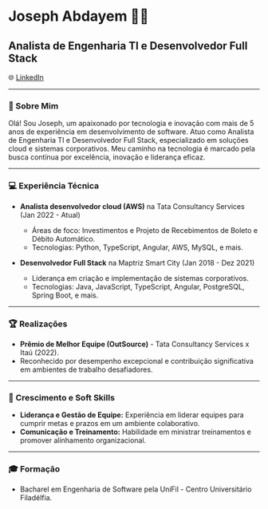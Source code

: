 # Joseph Abdayem 🤙🏻

## Analista de Engenharia TI e Desenvolvedor Full Stack

🌐 [LinkedIn](https://www.linkedin.com/in/abdayem-joseph/)

---

### 🚀 Sobre Mim
Olá! Sou Joseph, um apaixonado por tecnologia e inovação com mais de 5 anos de experiência em desenvolvimento de software. Atuo como Analista de Engenharia TI e Desenvolvedor Full Stack, especializado em soluções cloud e sistemas corporativos. Meu caminho na tecnologia é marcado pela busca contínua por excelência, inovação e liderança eficaz.

---

### 💻 Experiência Técnica
- **Analista desenvolvedor cloud (AWS)** na Tata Consultancy Services (Jan 2022 - Atual)
  - Áreas de foco: Investimentos e Projeto de Recebimentos de Boleto e Débito Automático.
  - Tecnologias: Python, TypeScript, Angular, AWS, MySQL, e mais.

- **Desenvolvedor Full Stack** na Maptriz Smart City (Jan 2018 - Dez 2021)
  - Liderança em criação e implementação de sistemas corporativos.
  - Tecnologias: Java, JavaScript, TypeScript, Angular, PostgreSQL, Spring Boot, e mais.

---

### 🏆 Realizações
- **Prêmio de Melhor Equipe (OutSource)** - Tata Consultancy Services x Itaú (2022).
- Reconhecido por desempenho excepcional e contribuição significativa em ambientes de trabalho desafiadores.

---

### 🌱 Crescimento e Soft Skills
- **Liderança e Gestão de Equipe:** Experiência em liderar equipes para cumprir metas e prazos em um ambiente colaborativo.
- **Comunicação e Treinamento:** Habilidade em ministrar treinamentos e promover alinhamento organizacional.

---

### 🎓 Formação
- Bacharel em Engenharia de Software pela UniFil - Centro Universitário Filadélfia.
